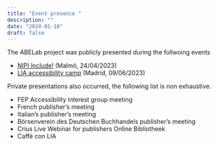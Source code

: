 ```yaml
---
title: "Event presence "
description: ""
date: "2024-01-10"
draft: false 
---
```


The ABELab project was publicly presented during the follwoing events

* [NIPI Include!](https://nipi.care/?page_id=19) (Malmö, 24/04/2023)
* [LIA accessibility camp](https://www.fondazionelia.org/en/cnferences/2023-edition-of-lias-accessibility-camp-programme-and-details/) (Madrid, 09/06/2023)

Private presentations also occurred, the following list is non exhaustive.

* FEP Accessibility interest group meeting
* French publisher’s meeting
* Italian’s publisher’s meeting
* Börsenverein des Deutschen Buchhandels publisher’s meeting
* Crius Live Webinar for publishers Online Bibliotheek
* Caffé con LIA
